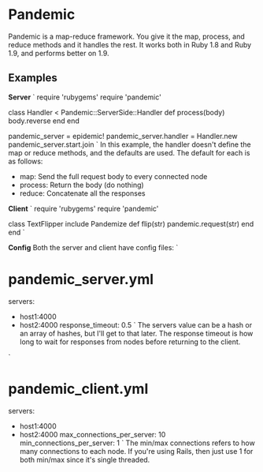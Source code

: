 # Pandemic
Pandemic is a map-reduce framework. You give it the map, process, and reduce methods and it handles the rest. It works both in Ruby 1.8 and Ruby 1.9, and performs better on 1.9.

## Examples
**Server**
`
require 'rubygems'
require 'pandemic'

class Handler < Pandemic::ServerSide::Handler
  def process(body)
    body.reverse
  end
end

pandemic_server = epidemic!
pandemic_server.handler = Handler.new
pandemic_server.start.join
`
In this example, the handler doesn't define the map or reduce methods, and the defaults are used. The default for each is as follows:
* map: Send the full request body to every connected node
* process: Return the body (do nothing)
* reduce: Concatenate all the responses

**Client**
`
require 'rubygems'
require 'pandemic'

class TextFlipper
  include Pandemize
  def flip(str)
    pandemic.request(str)
  end
end
`

**Config**
Both the server and client have config files:
`
# pandemic_server.yml
servers:
  - host1:4000
  - host2:4000
response_timeout: 0.5
`
The servers value can be a hash or an array of hashes, but I'll get to that later.
The response timeout is how long to wait for responses from nodes before returning to the client.

`
# pandemic_client.yml
servers:
  - host1:4000
  - host2:4000
max_connections_per_server: 10
min_connections_per_server: 1
`
The min/max connections refers to how many connections to each node. If you're using Rails, then just use 1 for both min/max since it's single threaded.